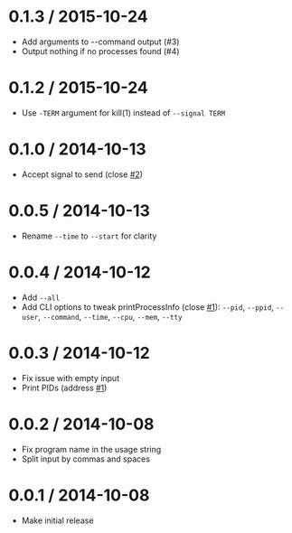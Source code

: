 0.1.3 / 2015-10-24
==================

  * Add arguments to --command output (#3)
  * Output nothing if no processes found (#4)

0.1.2 / 2015-10-24
==================

  * Use `-TERM` argument for kill(1) instead of `--signal TERM`

0.1.0 / 2014-10-13
==================

  * Accept signal to send (close [#2](https://github.com/eush77/killsome/issues/2))

0.0.5 / 2014-10-13
==================

  * Rename `--time` to `--start` for clarity

0.0.4 / 2014-10-12
==================

  * Add `--all`
  * Add CLI options to tweak printProcessInfo (close [#1](https://github.com/eush77/killsome/issues/1)):
	`--pid`, `--ppid`, `--user`, `--command`, `--time`, `--cpu`, `--mem`, `--tty`

0.0.3 / 2014-10-12
==================

  * Fix issue with empty input
  * Print PIDs (address [#1](https://github.com/eush77/killsome/issues/1))

0.0.2 / 2014-10-08
==================

  * Fix program name in the usage string
  * Split input by commas and spaces

0.0.1 / 2014-10-08
==================

  * Make initial release
